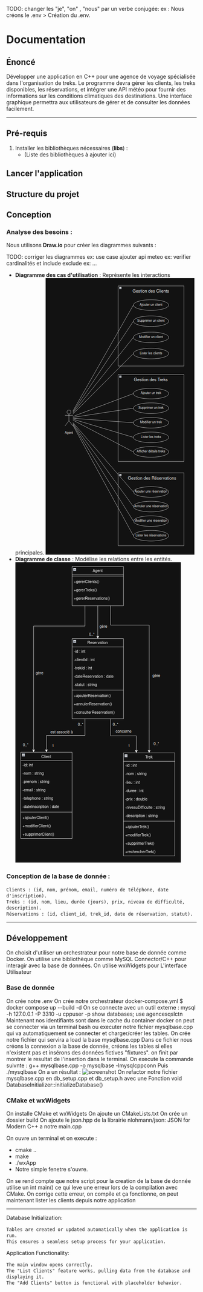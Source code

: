 TODO: changer les "je", "on" , "nous" par un verbe conjugée:
   ex : Nous créons le .env > Création du .env.
# Documentation

## Énoncé

Développer une application en C++ pour une agence de voyage spécialisée dans l'organisation de treks. Le programme devra gérer les clients, les treks disponibles, les réservations, et intégrer une API météo pour fournir des informations sur les conditions climatiques des destinations. Une interface graphique permettra aux utilisateurs de gérer et de consulter les données facilement.

---

## Pré-requis

1. Installer les bibliothèques nécessaires (**libs**) :
   - (Liste des bibliothèques à ajouter ici)


## Lancer l'application


## Structure du projet


## Conception

### Analyse des besoins :
Nous utilisons **Draw.io** pour créer les diagrammes suivants :

TODO: corriger les diagrammes
ex: use case ajouter api meteo
ex: verifier cardinalités et include exclude
ex: ...

- **Diagramme des cas d'utilisation** : Représente les interactions principales.
![screenshot](Documents/DiagrammeCasUtilisations/DUse.png)
- **Diagramme de classe** : Modélise les relations entre les entités.
![screenshot](Documents/DiagrammeDeClasse/DClasse.png)

### Conception de la base de donnée :
    Clients : (id, nom, prénom, email, numéro de téléphone, date d'inscription).
    Treks : (id, nom, lieu, durée (jours), prix, niveau de difficulté, description).
    Réservations : (id, client_id, trek_id, date de réservation, statut).
---

## Développement

On choisit d'utiliser un orchestrateur pour notre base de donnée comme Docker.
On utilise une bibliothèque comme MySQL Connector/C++ pour interagir avec la base de données.
On utilise wxWidgets pour L'interface Utilisateur

### Base de donnée
   On crée notre .env
   On crée notre orchestrateur docker-compose.yml 
      $ docker compose up --build -d
      On se connecte avec un outil externe :
         mysql -h 127.0.0.1 -P 3310 -u cppuser -p
            show databases;
            use agencesqslctn
      Maintenant nos identifiants sont dans le cache du container docker on peut se connecter via un terminal bash ou executer notre fichier  mysqlbase.cpp qui va automatiquement se connecter et charger/créer les tables.
   On crée notre fichier qui servira a load la base mysqlbase.cpp
      Dans ce fichier nous créons la connexion a la base de donnée, créons les tables si elles n'existent pas et insérons des données fictives "fixtures". on finit par montrer le resultat de l'insertion dans le terminal.
      On execute la commande suivnte :  g++ mysqlbase.cpp -o mysqlbase -lmysqlcppconn
      Puis ./mysqlbase
      On a un résultat : ![screenshot](Documents/BaseDeDonnée/bddimport.png)
   On refactor notre fichier mysqlbase.cpp en db_setup.cpp et db_setup.h avec une Fonction void DatabaseInitializer::initializeDatabase() 

### CMake et wxWidgets

   On installe CMake et wxWidgets
   On ajoute un CMakeLists.txt
   On crée un dossier build
   On ajoute le json.hpp de la librairie nlohmann/json: JSON for Modern C++ a notre main.cpp

   On ouvre un terminal et on execute :
   - cmake ..
   - make
   - ./wxApp
   - Notre simple fenetre s'ouvre.
  
  On se rend compte que notre script pour la creation de la base de donnée utilise un int main() ce qui leve une erreur lors de la compilation avec CMake.
  On corrige cette erreur, on compile et ça fonctionne, on peut maintenant lister les clients depuis notre application



---
Database Initialization:

    Tables are created or updated automatically when the application is run.
    This ensures a seamless setup process for your application.

Application Functionality:

    The main window opens correctly.
    The "List Clients" feature works, pulling data from the database and displaying it.
    The "Add Clients" button is functional with placeholder behavior.